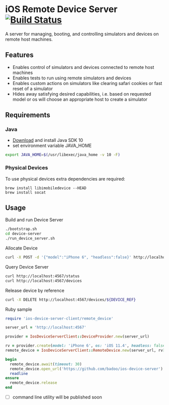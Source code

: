 # iOS Remote Device Server [![Build Status](https://travis-ci.org/badoo/ios-device-server.svg?branch=master)](https://travis-ci.org/badoo/ios-device-server)

A server for managing, booting, and controlling simulators and devices on remote host machines.

## Features
- Enables control of simulators and devices connected to remote host machines
- Enables tests to run using remote simulators and devices
- Enables custom actions on simulators like clearing safari cookies or fast reset of a simulator
- Hides away satisfying desired capabilities, i.e. based on requested model or os will choose an appropriate host to create a simulator

## Requirements
### Java
* [Download](http://google.com/#q=download+java+se) and install Java SDK 10
* set environment variable JAVA_HOME
```bash
export JAVA_HOME=$(/usr/libexec/java_home -v 10 -F)
```

### Physical Devices

To use physical devices extra dependencies are required:
```
brew install libimobiledevice --HEAD
brew install socat
```

## Usage

Build and run Device Server
```bash
./bootstrap.sh
cd device-server
./run_device_server.sh
``` 

Allocate Device
```bash
curl -X POST -d '{"model":"iPhone 6", "headless":false}' http://localhost:4567/devices
```

Query Device Server
```bash
curl http://localhost:4567/status
curl http://localhost:4567/devices
```

Release device by reference
```bash
curl -X DELETE http://localhost:4567/devices/${DEVICE_REF}
```

Ruby sample
```ruby
require 'ios-device-server-client/remote_device'

server_url = 'http://localhost:4567'

provider = IosDeviceServerClient::DeviceProvider.new(server_url)

rv = provider.create(model: 'iPhone 6', os: 'iOS 11.4', headless: false)
remote_device = IosDeviceServerClient::RemoteDevice.new(server_url, rv['ref'])

begin
  remote_device.await(timeout: 30)
  remote_device.open_url('https://github.com/badoo/ios-device-server')
  readline
ensure
  remote_device.release
end
```


- [ ] command line utility will be published soon
